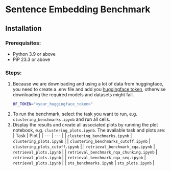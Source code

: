 # Sentence Embedding Benchmark


## Installation

### Prerequisites:

- Python 3.9 or above
- PiP 23.3 or above

### Steps:

1. Because we are downloading and using a lot of data from huggingface, you need to create a .env file and add you [huggingface token](https://huggingface.co/docs/hub/en/security-tokens), otherwise downloading the required models and datasets might fail.
    ```bash
    HF_TOKEN="<your_huggingface_token>"
    ```
2. To run the benchmark, select the task you want to run, e.g. `clustering_benchmarks.ipynb` and run all cells.
3. Display the results and create all associated plots by running the plot notebook, e.g. `clustering_plots.ipynb`.
    The available task and plots are:
    | Task | Plot |
    | --- | --- |
    | `clustering_benchmarks.ipynb` | `clustering_plots.ipynb` |
    | `clustering_benchmarks_cutoff.ipynb` | `clustering_plots_cutoff.ipynb` |
    | `retrieval_benchmark_cqa.ipynb` | `retrieval_plots.ipynb` |
    | `retrieval_benchmark_nqa_chunking.ipynb` | `retrieval_plots.ipynb` |
    | `retrieval_benchmark_nqa_seq.ipynb` | `retrieval_plots.ipynb` |
    | `sts_benchmarks.ipynb` | `sts_plots.ipynb` |
    
